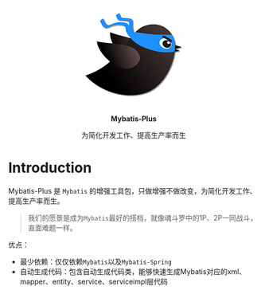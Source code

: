 <p align="center">
  <a href="https://github.com/baomidou/mybatis-plus">
    <img src="https://raw.githubusercontent.com/baomidou/logo/master/logo-mybatis-plus-mini.png">
  </a>
</p>
<p align="center"><b>Mybatis-Plus</b></p>
<p align="center">为简化开发工作、提高生产率而生</p>

# Introduction

Mybatis-Plus 是 `Mybatis` 的增强工具包，只做增强不做改变，为简化开发工作、提高生产率而生。

> 我们的愿景是成为`Mybatis`最好的搭档，就像魂斗罗中的1P、2P一同战斗，直面难题一样。

优点：
+ 最少依赖：仅仅依赖`Mybatis`以及`Mybatis-Spring`
+ 自动生成代码：包含自动生成代码类，能够快速生成Mybatis对应的xml、mapper、entity、service、serviceimpl层代码
